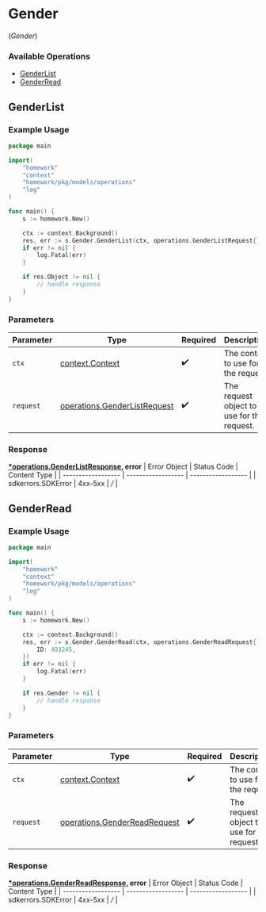 # Gender
(*Gender*)

### Available Operations

* [GenderList](#genderlist)
* [GenderRead](#genderread)

## GenderList

### Example Usage

```go
package main

import(
	"homework"
	"context"
	"homework/pkg/models/operations"
	"log"
)

func main() {
    s := homework.New()

    ctx := context.Background()
    res, err := s.Gender.GenderList(ctx, operations.GenderListRequest{})
    if err != nil {
        log.Fatal(err)
    }

    if res.Object != nil {
        // handle response
    }
}
```

### Parameters

| Parameter                                                                        | Type                                                                             | Required                                                                         | Description                                                                      |
| -------------------------------------------------------------------------------- | -------------------------------------------------------------------------------- | -------------------------------------------------------------------------------- | -------------------------------------------------------------------------------- |
| `ctx`                                                                            | [context.Context](https://pkg.go.dev/context#Context)                            | :heavy_check_mark:                                                               | The context to use for the request.                                              |
| `request`                                                                        | [operations.GenderListRequest](../../pkg/models/operations/genderlistrequest.md) | :heavy_check_mark:                                                               | The request object to use for the request.                                       |


### Response

**[*operations.GenderListResponse](../../pkg/models/operations/genderlistresponse.md), error**
| Error Object       | Status Code        | Content Type       |
| ------------------ | ------------------ | ------------------ |
| sdkerrors.SDKError | 4xx-5xx            | */*                |

## GenderRead

### Example Usage

```go
package main

import(
	"homework"
	"context"
	"homework/pkg/models/operations"
	"log"
)

func main() {
    s := homework.New()

    ctx := context.Background()
    res, err := s.Gender.GenderRead(ctx, operations.GenderReadRequest{
        ID: 403245,
    })
    if err != nil {
        log.Fatal(err)
    }

    if res.Gender != nil {
        // handle response
    }
}
```

### Parameters

| Parameter                                                                        | Type                                                                             | Required                                                                         | Description                                                                      |
| -------------------------------------------------------------------------------- | -------------------------------------------------------------------------------- | -------------------------------------------------------------------------------- | -------------------------------------------------------------------------------- |
| `ctx`                                                                            | [context.Context](https://pkg.go.dev/context#Context)                            | :heavy_check_mark:                                                               | The context to use for the request.                                              |
| `request`                                                                        | [operations.GenderReadRequest](../../pkg/models/operations/genderreadrequest.md) | :heavy_check_mark:                                                               | The request object to use for the request.                                       |


### Response

**[*operations.GenderReadResponse](../../pkg/models/operations/genderreadresponse.md), error**
| Error Object       | Status Code        | Content Type       |
| ------------------ | ------------------ | ------------------ |
| sdkerrors.SDKError | 4xx-5xx            | */*                |
